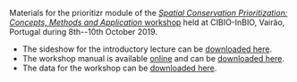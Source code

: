 Materials for the prioritizr module of the [_Spatial Conservation Prioritization: Concepts, Methods and Application_ workshop](https://cibio.up.pt/workshops--courses/details/advanced-course-spatial-conservation-prioritization-) held at CIBIO-InBIO, Vairão, Portugal during 8th--10th October 2019.

* The sideshow for the introductory lecture can be [downloaded here](https://github.com/prioritizr/cibio-workshop/raw/master/slides.pptx).
* The workshop manual is available [online](https://prioritizr.github.io/cibio-workshop/) and can be [downloaded here]().
* The data for the workshop can be [downloaded here]().
